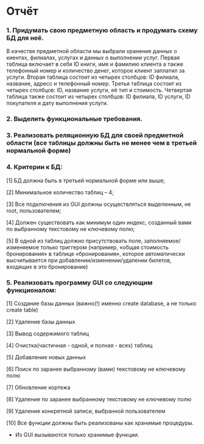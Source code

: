 # Отчёт


### 1.    Придумать свою предметную область и продумать схему БД для неё.

В качестве предметной области мы выбрали хранение данных о киентах, филиалах, услугах и данных о выполнении услуг. Первая таблица включает в себя ID книги, имя и фамилию клиента а также телефонный номер и количество денег, которое клиент заплатил за услуги. Вторая таблица состоит из четырех столбцов: ID филиала, название, адресс и телефонный номер. Третья таблица состоит из четырех столбцов: ID, название услуги, её тип и стоимость. Четвертая таблица также состоит из четырех столбцов: ID филиала, ID услуги, ID покупателя и дату выполнения услуги.




### 2.    Выделить функциональные требования.

### 3.    Реализовать реляционную БД для своей предметной области (все таблицы должны быть не менее чем в третьей нормальной форме)

### 4.    Критерии к БД:
[1]     БД должна быть в третьей нормальной форме или выше;

[2]     Минимальное количество таблиц – 4;

[3]     Все подключения из GUI должны осуществляться выделенным, не root, пользователем;

[4]     Должен существовать как минимум один индекс, созданный вами по выбранному текстовому не ключевому полю;

[5]     В одной из таблиц должно присутствовать поле, заполняемое/изменяемое только триггером (например, «общая стоимость бронирования» в таблице «бронирования», которое автоматически высчитывается при добавлении/изменении/удалении билетов, входящих в это бронирование)

### 5.    Реализовать программу GUI со следующим функционалом:

[1]     Создание базы данных (важно(!) именно create database, а не только create table)

[2]     Удаление базы данных

[3]     Вывод содержимого таблиц

[4]     Очистка(частичная - одной, и полная - всех) таблиц

[5]     Добавление новых данных

[6]     Поиск по заранее выбранному (вами) текстовому не ключевому полю

[7]     Обновление кортежа

[8]     Удаление по заранее выбранному текстовому не ключевому полю

[9]     Удаление конкретной записи, выбранной пользователем

[10]     Все функции должны быть реализованы как хранимые процедуры.

- Из GUI вызываются только хранимые функции.


